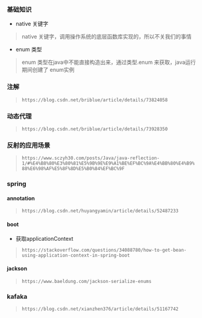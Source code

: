 ### 基础知识
- native 关键字
> native 关键字，调用操作系统的底层函数库实现的，所以不关我们的事情
- enum 类型
> enum 类型在java中不能直接构造出来，通过类型.enum 来获取，java运行期间创建了 enum实例
### 注解
> `https://blog.csdn.net/briblue/article/details/73824058`
### 动态代理
> `https://blog.csdn.net/briblue/article/details/73928350`

### 反射的应用场景
> `https://www.sczyh30.com/posts/Java/java-reflection-1/#%E4%B8%80%E3%80%81%E5%9B%9E%E9%A1%BE%EF%BC%9A%E4%BB%80%E4%B9%88%E6%98%AF%E5%8F%8D%E5%B0%84%EF%BC%9F`


### spring
#### annotation
> `https://blog.csdn.net/huyangyamin/article/details/52487233`
#### boot
- 获取applicationContext
> `https://stackoverflow.com/questions/34088780/how-to-get-bean-using-application-context-in-spring-boot`

#### jackson
> `https://www.baeldung.com/jackson-serialize-enums`

### kafaka
> `https://blog.csdn.net/xianzhen376/article/details/51167742`
